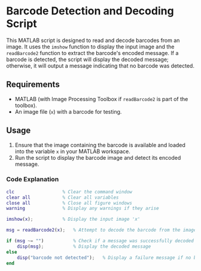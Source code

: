 # Barcode Detection and Decoding Script

This MATLAB script is designed to read and decode barcodes from an image. It uses the `imshow` function to display the input image and the `readBarcode2` function to extract the barcode's encoded message. If a barcode is detected, the script will display the decoded message; otherwise, it will output a message indicating that no barcode was detected.

## Requirements

- MATLAB (with Image Processing Toolbox if `readBarcode2` is part of the toolbox).
- An image file (`x`) with a barcode for testing.

## Usage

1. Ensure that the image containing the barcode is available and loaded into the variable `x` in your MATLAB workspace.
2. Run the script to display the barcode image and detect its encoded message.

### Code Explanation

```matlab
clc                  % Clear the command window
clear all            % Clear all variables
close all            % Close all figure windows
warning              % Display any warnings if they arise

imshow(x);           % Display the input image 'x'

msg = readBarcode2(x);   % Attempt to decode the barcode from the image

if (msg ~= "")           % Check if a message was successfully decoded
    disp(msg);           % Display the decoded message
else
    disp("barcode not detected");   % Display a failure message if no barcode is detected
end
